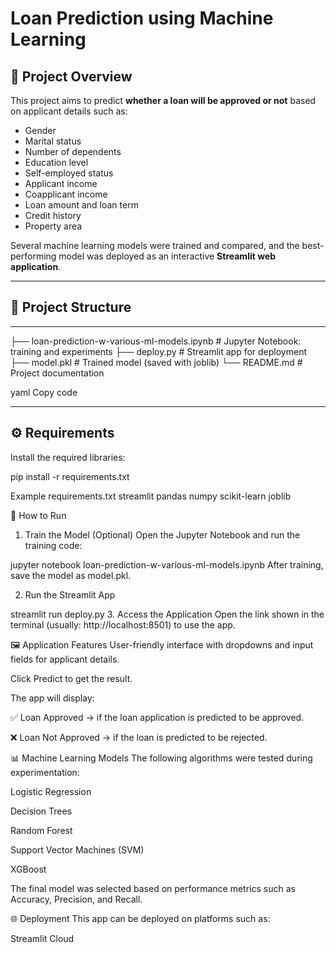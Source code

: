 # Loan Prediction using Machine Learning

## 📌 Project Overview
This project aims to predict **whether a loan will be approved or not** based on applicant details such as:
- Gender  
- Marital status  
- Number of dependents  
- Education level  
- Self-employed status  
- Applicant income  
- Coapplicant income  
- Loan amount and loan term  
- Credit history  
- Property area  

Several machine learning models were trained and compared, and the best-performing model was deployed as an interactive **Streamlit web application**.

---

## 📂 Project Structure

---
├── loan-prediction-w-various-ml-models.ipynb # Jupyter Notebook: training and experiments
├── deploy.py # Streamlit app for deployment
├── model.pkl # Trained model (saved with joblib)
└── README.md # Project documentation

yaml
Copy code

---

## ⚙️ Requirements
Install the required libraries:

pip install -r requirements.txt

Example requirements.txt
streamlit
pandas
numpy
scikit-learn
joblib

🚀 How to Run
1. Train the Model (Optional)
Open the Jupyter Notebook and run the training code:

jupyter notebook loan-prediction-w-various-ml-models.ipynb
After training, save the model as model.pkl.

2. Run the Streamlit App

streamlit run deploy.py
3. Access the Application
Open the link shown in the terminal (usually: http://localhost:8501) to use the app.

🖼️ Application Features
User-friendly interface with dropdowns and input fields for applicant details.

Click Predict to get the result.

The app will display:

✅ Loan Approved → if the loan application is predicted to be approved.

❌ Loan Not Approved → if the loan is predicted to be rejected.

📊 Machine Learning Models
The following algorithms were tested during experimentation:

Logistic Regression

Decision Trees

Random Forest

Support Vector Machines (SVM)

XGBoost

The final model was selected based on performance metrics such as Accuracy, Precision, and Recall.

🌐 Deployment
This app can be deployed on platforms such as:

Streamlit Cloud
